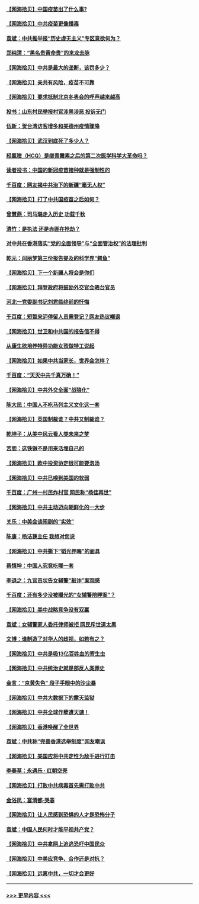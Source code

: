 #### [【网海拾贝】中国疫苗出了什么事?](../pages/nsc993/n12879124.md?t=04142202) 
#### [【网海拾贝】中共疫苗更像播毒](../pages/nsc993/n12876631.md?t=04142202) 
#### [袁斌：中共推举报“历史虚无主义”专区意欲何为？](../pages/nsc993/n12876530.md?t=04142202) 
#### [郑纯清：“黑名贵黄命贵”的来龙去脉](../pages/nsc993/n12875589.md?t=04142202) 
#### [【网海拾贝】中共是最大的垄断，该罚多少？](../pages/nsc993/n12874006.md?t=04142202) 
#### [【网海拾贝】亲共有风险，疫苗不可靠](../pages/nsc993/n12872224.md?t=04142202) 
#### [【网海拾贝】要求抵制北京冬奥会的呼声越来越高](../pages/nsc993/n12868962.md?t=04142202) 
#### [投书：山东村民举报村官涉黑涉恶 投诉无门](../pages/nsc993/n12869726.md?t=04142202) 
#### [伍新：贺台湾访客增多和美德州疫情骤降](../pages/nsc993/n12865651.md?t=04142202) 
#### [【网海拾贝】武汉到底死了多少人？](../pages/nsc993/n12863707.md?t=04142202) 
#### [羟氯喹（HCQ）是继青霉素之后的第二次医学科学大革命吗？](../pages/nsc993/n12638564.md?t=04142202) 
#### [读者投书：中国的新冠疫苗接种就是强制性的](../pages/nsc993/n12859932.md?t=04142202) 
#### [千百度：网友揭中共治下的新疆“毫无人权”](../pages/nsc993/n12858385.md?t=04142202) 
#### [【网海拾贝】打了中共国疫苗之后如何？](../pages/nsc993/n12857866.md?t=04142202) 
#### [曾慧燕：司马璐走入历史 功载千秋](../pages/nsc993/n12856996.md?t=04142202) 
#### [清竹：是执法 还是赤匪在抢劫？](../pages/nsc993/n12856952.md?t=04142202) 
#### [对中共在香港落实“党的全面领导”与“全面管治权”的法理批判](../pages/nsc993/n12856929.md?t=04142202) 
#### [乾元：闫丽梦第三份报告提及的科学界“鳄鱼”](../pages/nsc993/n12855985.md?t=04142202) 
#### [【网海拾贝】下一个新疆人将会是你们](../pages/nsc993/n12855864.md?t=04142202) 
#### [【网海拾贝】拜登政府将鼓励外交官会晤台官员](../pages/nsc993/n12853615.md?t=04142202) 
#### [河北一党委副书记刘君临终前的忏悔](../pages/nsc993/n12849420.md?t=04142202) 
#### [千百度：短暂来沪停留人员需登记？网友热议嘲讽](../pages/nsc993/n12853497.md?t=04142202) 
#### [【网海拾贝】世卫和中共国的报告信不得](../pages/nsc993/n12850902.md?t=04142202) 
#### [从康生欲培养特异功能女孩做特工说起](../pages/nsc993/n12849289.md?t=04142202) 
#### [【网海拾贝】如果中共当家长，世界会怎样？](../pages/nsc993/n12848436.md?t=04142202) 
#### [千百度：“天灭中共千真万确！”](../pages/nsc993/n12845659.md?t=04142202) 
#### [【网海拾贝】中共外交全面“战狼化”](../pages/nsc993/n12845607.md?t=04142202) 
#### [陈大民：中国人不吃马列主义文化这一套](../pages/nsc993/n12842496.md?t=04142202) 
#### [【网海拾贝】英国制裁谁？中共又制裁谁？](../pages/nsc993/n12840909.md?t=04142202) 
#### [乾坤子：从美中风云看人类未来之梦](../pages/nsc993/n12840590.md?t=04142202) 
#### [苦胆：这铁锹不是用来活埋自己的](../pages/nsc993/n12839512.md?t=04142202) 
#### [【网海拾贝】欧中投资协定很可能要泡汤](../pages/nsc993/n12835122.md?t=04142202) 
#### [【网海拾贝】中共已嗅到美国的软弱](../pages/nsc993/n12832411.md?t=04142202) 
#### [千百度：广州一村民炸村官 网民称“杨佳再世”](../pages/nsc993/n12832380.md?t=04142202) 
#### [【网海拾贝】中共主动迈向朝鲜化的一大步](../pages/nsc993/n12829887.md?t=04142202) 
#### [关乐：中美会谈闹剧的“实效”](../pages/nsc993/n12826698.md?t=04142202) 
#### [陈康：杨洁篪主任  我想对您说](../pages/nsc993/n12826609.md?t=04142202) 
#### [【网海拾贝】中共撕下“韬光养晦”的面具](../pages/nsc993/n12826459.md?t=04142202) 
#### [蔡慎坤：中国人究竟吃哪一套](../pages/nsc993/n12826010.md?t=04142202) 
#### [李退之：九官员状告女辅警“敲诈”案观感](../pages/nsc993/n12823984.md?t=04142202) 
#### [千百度：还有多少没被曝光的“女辅警陪睡案”？](../pages/nsc993/n12822136.md?t=04142202) 
#### [【网海拾贝】美中战略竞争没有双赢](../pages/nsc993/n12822105.md?t=04142202) 
#### [袁斌：女辅警家人委托律师被拒 网民斥世道太黑](../pages/nsc993/n12822004.md?t=04142202) 
#### [文博：谁制造了对华人的歧视，如若有之？](../pages/nsc993/n12821635.md?t=04142202) 
#### [【网海拾贝】中共是吸13亿百姓血的寄生虫](../pages/nsc993/n12819191.md?t=04142202) 
#### [【网海拾贝】中共统治史就是部反人类罪史](../pages/nsc993/n12816738.md?t=04142202) 
#### [金言：“京黄失色” 段子手眼中的沙尘暴](../pages/nsc993/n12815700.md?t=04142202) 
#### [【网海拾贝】中共大数据下的露天监狱](../pages/nsc993/n12811075.md?t=04142202) 
#### [【网海拾贝】中共全球作孽遭天谴！](../pages/nsc993/n12810258.md?t=04142202) 
#### [【网海拾贝】香港唤醒了全世界](../pages/nsc993/n12809100.md?t=04142202) 
#### [袁斌：中共称“完善香港选举制度”网友嘲讽](../pages/nsc993/n12808994.md?t=04142202) 
#### [【网海拾贝】美国应将中共定性为敌手进行打击](../pages/nsc993/n12806870.md?t=04142202) 
#### [李春草：永遇乐 · 红朝空壳](../pages/nsc993/n12805365.md?t=04142202) 
#### [【网海拾贝】打败中共病毒首先需打败中共](../pages/nsc993/n12803930.md?t=04142202) 
#### [金浴凤：宴清都‧哭春](../pages/nsc993/n12801601.md?t=04142202) 
#### [【网海拾贝】让人民感到恐惧的人才是恐怖分子](../pages/nsc993/n12799347.md?t=04142202) 
#### [袁斌：中国人民何时才能平视共产党？](../pages/nsc993/n12799306.md?t=04142202) 
#### [【网海拾贝】中共拿网上追逃恐吓中国民众](../pages/nsc993/n12796905.md?t=04142202) 
#### [【网海拾贝】中美应竞争、合作还是对抗？](../pages/nsc993/n12794675.md?t=04142202) 
#### [【网海拾贝】远离中共，一切才会更好](../pages/nsc993/n12793572.md?t=04142202) 

----
#### [ >>> 更早内容 <<< ](../indexes/nsc993-earlier.md)
